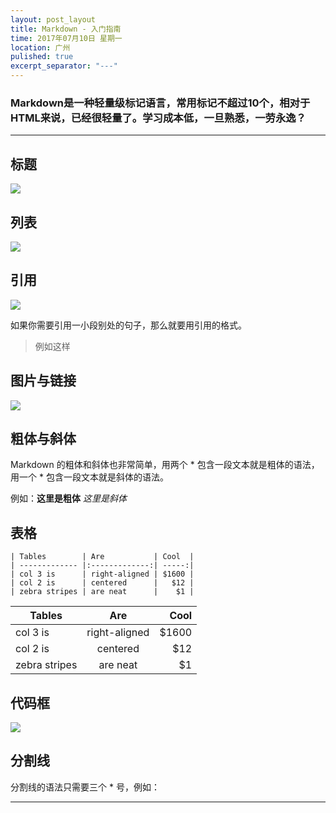 ```yaml
---
layout: post_layout
title: Markdown - 入门指南
time: 2017年07月10日 星期一
location: 广州
pulished: true
excerpt_separator: "---"
---
```


### Markdown是一种轻量级标记语言，常用标记不超过10个，相对于HTML来说，已经很轻量了。学习成本低，一旦熟悉，一劳永逸？

---

## 标题
![](https://ww1.sinaimg.cn/large/6aee7dbbgw1effeaclhiyj20eh09cwez.jpg)


## 列表
![](https://ww4.sinaimg.cn/large/6aee7dbbgw1effew5aftij20d80bz3yw.jpg)

## 引用
![](https://ww3.sinaimg.cn/large/6aee7dbbgw1effezhonxlj20e009c3yu.jpg)

如果你需要引用一小段别处的句子，那么就要用引用的格式。
>例如这样

## 图片与链接
![](https://ww2.sinaimg.cn/large/6aee7dbbgw1efffa67voyj20ix0ctq3n.jpg)

## 粗体与斜体

Markdown 的粗体和斜体也非常简单，用两个 * 包含一段文本就是粗体的语法，用一个 * 包含一段文本就是斜体的语法。

例如：**这里是粗体** *这里是斜体*

## 表格
```
| Tables        | Are           | Cool  |
| ------------- |:-------------:| -----:|
| col 3 is      | right-aligned | $1600 |
| col 2 is      | centered      |   $12 |
| zebra stripes | are neat      |    $1 |
```

| Tables        | Are           | Cool  |
| ------------- |:-------------:| -----:|
| col 3 is      | right-aligned | $1600 |
| col 2 is      | centered      |   $12 |
| zebra stripes | are neat      |    $1 |

## 代码框
![](https://ww3.sinaimg.cn/large/6aee7dbbgw1effg1lsa97j20lt0a8dgs.jpg)
## 分割线
分割线的语法只需要三个 * 号，例如：

***

